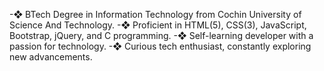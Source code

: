 -❖ BTech Degree in Information Technology from Cochin University of Science And Technology.
-❖ Proficient in HTML(5), CSS(3), JavaScript, Bootstrap, jQuery, and C programming.
-❖ Self-learning developer with a passion for technology.
-❖ Curious tech enthusiast, constantly exploring new advancements.


<!---
sahadcmd/sahadcmd is a ✨ special ✨ repository because its `README.md` (this file) appears on your GitHub profile.
You can click the Preview link to take a look at your changes.
--->
